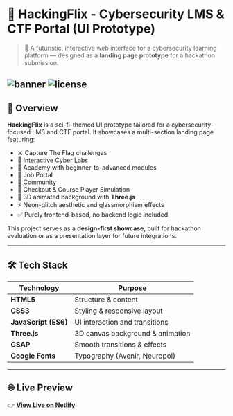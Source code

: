 # 🔐 HackingFlix - Cybersecurity LMS & CTF Portal (UI Prototype)

> 🚀 A futuristic, interactive web interface for a cybersecurity learning platform — designed as a **landing page prototype** for a hackathon submission.

![banner](https://img.shields.io/badge/status-Prototype-blueviolet?style=flat-square)
![license](https://img.shields.io/badge/license-MIT-blue?style=flat-square)
---

## 🧠 Overview

**HackingFlix** is a sci-fi-themed UI prototype tailored for a cybersecurity-focused LMS and CTF portal. It showcases a multi-section landing page featuring:

- ⚔️ Capture The Flag challenges  
- 🧪 Interactive Cyber Labs  
- 🏫 Academy with beginner-to-advanced modules  
- 💼 Job Portal  
- 💬 Community  
- 🛒 Checkout & Course Player Simulation  
- 🎨 3D animated background with **Three.js**  
- ⚡ Neon-glitch aesthetic and glassmorphism effects  
- ✅ Purely frontend-based, no backend logic included

This project serves as a **design-first showcase**, built for hackathon evaluation or as a presentation layer for future integrations.

---

## 🛠 Tech Stack

| Technology | Purpose                      |
|------------|------------------------------|
| **HTML5**  | Structure & content           |
| **CSS3**   | Styling & responsive layout   |
| **JavaScript (ES6)** | UI interaction and transitions |
| **Three.js** | 3D canvas background & animation |
| **GSAP**   | Smooth transitions & effects  |
| **Google Fonts** | Typography (Avenir, Neuropol) |

---

## 🌐 Live Preview

👉 **[View Live on Netlify](https://hackingflixio.netlify.app/)**

